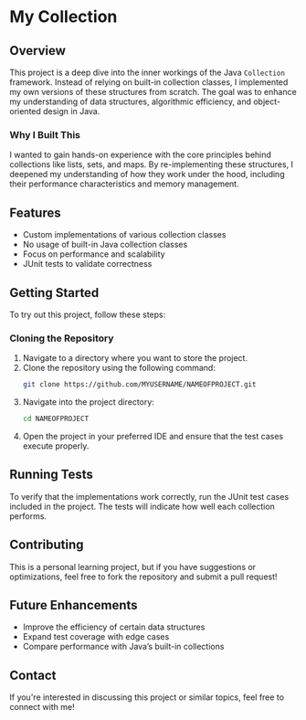 # My Collection

## Overview

This project is a deep dive into the inner workings of the Java `Collection` framework. Instead of relying on built-in collection classes, I implemented my own versions of these structures from scratch. The goal was to enhance my understanding of data structures, algorithmic efficiency, and object-oriented design in Java.

### Why I Built This

I wanted to gain hands-on experience with the core principles behind collections like lists, sets, and maps. By re-implementing these structures, I deepened my understanding of how they work under the hood, including their performance characteristics and memory management.

## Features

- Custom implementations of various collection classes
- No usage of built-in Java collection classes
- Focus on performance and scalability
- JUnit tests to validate correctness

## Getting Started

To try out this project, follow these steps:

### Cloning the Repository

1. Navigate to a directory where you want to store the project.
2. Clone the repository using the following command:
   ```sh
   git clone https://github.com/MYUSERNAME/NAMEOFPROJECT.git
   ```
3. Navigate into the project directory:
   ```sh
   cd NAMEOFPROJECT
   ```
4. Open the project in your preferred IDE and ensure that the test cases execute properly.

## Running Tests

To verify that the implementations work correctly, run the JUnit test cases included in the project. The tests will indicate how well each collection performs.

## Contributing

This is a personal learning project, but if you have suggestions or optimizations, feel free to fork the repository and submit a pull request!

## Future Enhancements

- Improve the efficiency of certain data structures
- Expand test coverage with edge cases
- Compare performance with Java’s built-in collections

## Contact

If you're interested in discussing this project or similar topics, feel free to connect with me!

